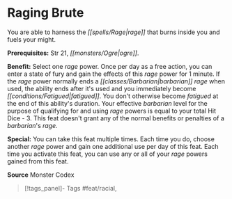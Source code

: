 ﻿---
cssclass: [feats]

---
# Raging Brute

You are able to harness the _[[spells/Rage|rage]]_ that burns inside you and fuels your might.

**Prerequisites:** Str 21, _[[monsters/Ogre|ogre]]_.

**Benefit:** Select one _rage_ power. Once per day as a free action, you can enter a state of fury and gain the effects of this _rage_ power for 1 minute. If the _rage_ power normally ends a _[[classes/Barbarian|barbarian]]_ _rage_ when used, the ability ends after it's used and you immediately become _[[conditions/Fatigued|fatigued]]_. You don't otherwise become _fatigued_ at the end of this ability's duration. Your effective _barbarian_ level for the purpose of qualifying for and using _rage_ powers is equal to your total Hit Dice - 3. This feat doesn't grant any of the normal benefits or penalties of a _barbarian_'s _rage_.

**Special:** You can take this feat multiple times. Each time you do, choose another _rage_ power and gain one additional use per day of this feat. Each time you activate this feat, you can use any or all of your _rage_ powers gained from this feat.

**Source** Monster Codex
>[!tags_panel]- Tags
> #feat/racial, 